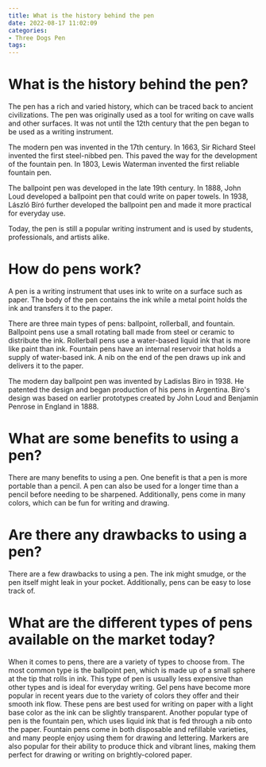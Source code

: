 ```yaml
---
title: What is the history behind the pen
date: 2022-08-17 11:02:09
categories:
- Three Dogs Pen
tags:
---
```



#  What is the history behind the pen?

The pen has a rich and varied history, which can be traced back to ancient civilizations. The pen was originally used as a tool for writing on cave walls and other surfaces. It was not until the 12th century that the pen began to be used as a writing instrument.

The modern pen was invented in the 17th century. In 1663, Sir Richard Steel invented the first steel-nibbed pen. This paved the way for the development of the fountain pen. In 1803, Lewis Waterman invented the first reliable fountain pen.

The ballpoint pen was developed in the late 19th century. In 1888, John Loud developed a ballpoint pen that could write on paper towels. In 1938, László Bíró further developed the ballpoint pen and made it more practical for everyday use.

Today, the pen is still a popular writing instrument and is used by students, professionals, and artists alike.

#  How do pens work?

A pen is a writing instrument that uses ink to write on a surface such as paper. The body of the pen contains the ink while a metal point holds the ink and transfers it to the paper.

There are three main types of pens: ballpoint, rollerball, and fountain. Ballpoint pens use a small rotating ball made from steel or ceramic to distribute the ink. Rollerball pens use a water-based liquid ink that is more like paint than ink. Fountain pens have an internal reservoir that holds a supply of water-based ink. A nib on the end of the pen draws up ink and delivers it to the paper.

The modern day ballpoint pen was invented by Ladislas Biro in 1938. He patented the design and began production of his pens in Argentina. Biro's design was based on earlier prototypes created by John Loud and Benjamin Penrose in England in 1888.

#  What are some benefits to using a pen?

There are many benefits to using a pen. One benefit is that a pen is more portable than a pencil. A pen can also be used for a longer time than a pencil before needing to be sharpened. Additionally, pens come in many colors, which can be fun for writing and drawing.

#  Are there any drawbacks to using a pen?

There are a few drawbacks to using a pen. The ink might smudge, or the pen itself might leak in your pocket. Additionally, pens can be easy to lose track of.

#  What are the different types of pens available on the market today?

When it comes to pens, there are a variety of types to choose from. The most common type is the ballpoint pen, which is made up of a small sphere at the tip that rolls in ink. This type of pen is usually less expensive than other types and is ideal for everyday writing. Gel pens have become more popular in recent years due to the variety of colors they offer and their smooth ink flow. These pens are best used for writing on paper with a light base color as the ink can be slightly transparent. Another popular type of pen is the fountain pen, which uses liquid ink that is fed through a nib onto the paper. Fountain pens come in both disposable and refillable varieties, and many people enjoy using them for drawing and lettering. Markers are also popular for their ability to produce thick and vibrant lines, making them perfect for drawing or writing on brightly-colored paper.